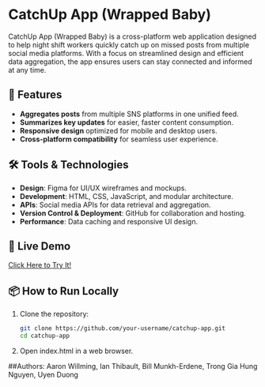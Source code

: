 # CatchUp App (Wrapped Baby)

CatchUp App (Wrapped Baby) is a cross-platform web application designed to help night shift workers quickly catch up on missed posts from multiple social media platforms. With a focus on streamlined design and efficient data aggregation, the app ensures users can stay connected and informed at any time.

## 🌟 Features
- **Aggregates posts** from multiple SNS platforms in one unified feed.
- **Summarizes key updates** for easier, faster content consumption.
- **Responsive design** optimized for mobile and desktop users.
- **Cross-platform compatibility** for seamless user experience.

## 🛠️ Tools & Technologies
- **Design**: Figma for UI/UX wireframes and mockups.
- **Development**: HTML, CSS, JavaScript, and modular architecture.
- **APIs**: Social media APIs for data retrieval and aggregation.
- **Version Control & Deployment**: GitHub for collaboration and hosting.
- **Performance**: Data caching and responsive UI design.

## 🚀 Live Demo
[Click Here to Try It!](https://awilmo.github.io/html/social_media/wrapped_Baby.html)

## 📦 How to Run Locally
1. Clone the repository:
   ```bash
   git clone https://github.com/your-username/catchup-app.git
   cd catchup-app
2. Open index.html in a web browser.




##Authors: Aaron Willming, Ian Thibault, Bill Munkh-Erdene, Trong Gia Hung Nguyen, Uyen Duong 
